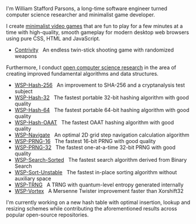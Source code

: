 I'm William Stafford Parsons, a long-time software engineer turned computer science researcher and minimalist game developer.

I create [minimalist video games](https://williamstaffordparsons.github.io/#games) that are fun to play for a few minutes at a time with high-quality, smooth gameplay for modern desktop web browsers using pure CSS, HTML and JavaScript.

- [Contrivity](https://github.com/williamstaffordparsons/contrivity) &nbsp; An endless twin-stick shooting game with randomized weapons

Furthermore, I conduct [open computer science research](https://williamstaffordparsons.github.io/#research) in the area of creating improved fundamental algorithms and data structures.

- [WSP-Hash-256](https://github.com/williamstaffordparsons/wsp-hash-256) &nbsp; An improvement to SHA-256 and a cryptanalysis test subject
- [WSP-Hash-32](https://github.com/williamstaffordparsons/wsp-hash-32) &nbsp; The fastest portable 32-bit hashing algorithm with good quality 
- [WSP-Hash-64](https://github.com/williamstaffordparsons/wsp-hash-64) &nbsp; The fastest portable 64-bit hashing algorithm with good quality
- [WSP-Hash-OAAT](https://github.com/williamstaffordparsons/wsp-hash-oaat) &nbsp; The fastest OAAT hashing algorithm with good quality
- [WSP-Navigate](https://github.com/williamstaffordparsons/wsp-navigate) &nbsp; An optimal 2D grid step navigation calculation algorithm
- [WSP-PRNG-16](https://github.com/williamstaffordparsons/wsp-prng-16) &nbsp; The fastest 16-bit PRNG with good quality
- [WSP-PRNG-32](https://github.com/williamstaffordparsons/wsp-prng-32) &nbsp; The fastest one-at-a-time 32-bit PRNG with good quality
- [WSP-Search-Sorted](https://github.com/williamstaffordparsons/wsp-search-sorted) &nbsp; The fastest search algorithm derived from Binary Search
- [WSP-Sort-Unstable](https://github.com/williamstaffordparsons/wsp-sort-unstable) &nbsp; The fastest in-place sorting algorithm without auxiliary space
- [WSP-TRNG](https://github.com/williamstaffordparsons/wsp-trng) &nbsp; A TRNG with quantum-level entropy generated internally
- [WSP-Vortex](https://github.com/williamstaffordparsons/wsp-vortex) &nbsp; A Mersenne Twister improvement faster than Xorshift32

I'm currently working on a new hash table with optimal insertion, lookup and resizing schemes while contributing the aforementioned results across popular open-source repositories.
